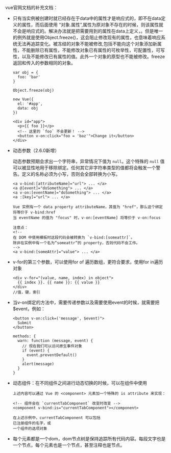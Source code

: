 vue官网文档的补充文档：

+ 只有当实例被创建时就已经存在于data中的属性才是响应式的，即不在data定义的属性，而后面使用 “对象.属性”,属性为原对象不存在的时候，则该属性就不会是响应式的。解决办法就是把需要用到的属性在data上定义，。但是唯一的例外就是使用Object.freeze()，这会阻止修改现有的属性，也意味着响应系统无法再追踪变化。被冻结的对象不能被修改,包括不能向这个对象添加新属性，不能删除已有属性，不能修改对象已有属性的可枚举性，可配置性，可写性，以及不能修改已有属性的值。此外一个对象的原型也不能被修改。freeze返回和传入的参数相同的对象。

  ```
  var obj = {
    foo: 'bar'
  }
  
  Object.freeze(obj)
  
  new Vue({
    el: '#app',
    data: obj
  })
  ```

  ```
  <div id="app">
    <p>{{ foo }}</p>
    <!-- 这里的 `foo` 不会更新！ -->
    <button v-on:click="foo = 'baz'">Change it</button>
  </div>
  ```

  

+ 动态参数（2.6.0新增）

  动态参数预期会求出一个字符串，异常情况下值为 `null`。这个特殊的 `null` 值可以被显性地用于移除绑定。任何其它非字符串类型的值都将会触发一个警告。定义的名称必须为小写，否则会全部转换为小写。

  ```
  <a v-bind:[attributeName]="url"> ... </a>
  <a @[event]="doSomething"> ... </a>
  <a v-on:[eventName]="doSomething"> ... </a>
  <a :[key]="url"> ... </a>
  
  Vue 实例有一个 data property attributeName，其值为 "href"，那么这个绑定将等价于 v-bind:href
  当 eventName 的值为 "focus" 时，v-on:[eventName] 将等价于 v-on:focus
  
  注意点：
  <!--
  在 DOM 中使用模板时这段代码会被转换为 `v-bind:[someattr]`。
  除非在实例中有一个名为“someattr”的 property，否则代码不会工作。
  -->
  <a v-bind:[someAttr]="value"> ... </a>
  
  ```

  

+ v-for的第三个参数，可以使用for of 遍历数组，更符合要求，使用for in遍历对象

  ```
  <div v-for="(value, name, index) in object">
    {{ index }}. {{ name }}: {{ value }}
  </div>
  //值，键，索引
  ```


+ 当v-on绑定的方法中，需要传递参数以及需要使用event的时候，就需要把$event，例如：

  ```
  <button v-on:click=('message', $event)">
    Submit
  </button>
  
  methods: {
    warn: function (message, event) {
      // 现在我们可以访问原生事件对象
      if (event) {
        event.preventDefault()
      }
      alert(message)
    }
  }
  ```

  

+ 动态组件：在不同组件之间进行动态切换的时候，可以在组件中使用

  ```
  上述内容可以通过 Vue 的 <component> 元素加一个特殊的 is attribute 来实现：
  
  <!-- 组件会在 `currentTabComponent` 改变时改变 -->
  <component v-bind:is="currentTabComponent"></component>
  
  在上述示例中，currentTabComponent 可以包括
  已注册组件的名字，或
  一个组件的选项对象
  ```

  

+ 每个元素都是一个dom，dom节点树是保持追踪所有代码内容。每段文字也是 一个节点，每个元素也是一个节点，甚至注释也是节点。